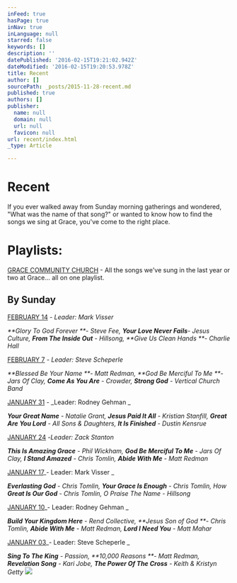 ```yaml
---
inFeed: true
hasPage: true
inNav: true
inLanguage: null
starred: false
keywords: []
description: ''
datePublished: '2016-02-15T19:21:02.942Z'
dateModified: '2016-02-15T19:20:53.978Z'
title: Recent
author: []
sourcePath: _posts/2015-11-28-recent.md
published: true
authors: []
publisher:
  name: null
  domain: null
  url: null
  favicon: null
url: recent/index.html
_type: Article

---
```

# Recent

If you ever walked away from Sunday morning gatherings and wondered, "What was the name of that song?" or wanted to know how to find the songs we sing at Grace, you've come to the right place.  

# Playlists:

[GRACE COMMUNITY CHURCH][0] - All the songs we've sung in the last year or two at Grace... all on one playlist. 

## By Sunday

[FEBRUARY 14][1] - _Leader: Mark Visser_

_**Glory To God Forever **- Steve Fee, **Your Love Never Fails**- Jesus Culture, **From The Inside Out** - Hillsong, **Give Us Clean Hands **- Charlie Hall_

[FEBRUARY 7][2] - _Leader: Steve Scheperle_

_**Blessed Be Your Name **- Matt Redman, **God Be Merciful To Me **- Jars Of Clay, **Come As You Are** - Crowder, **Strong God** - Vertical Church Band_

[JANUARY 31][3] - _Leader: Rodney Gehman   _

_**Your Great Name** - Natalie Grant, **Jesus Paid It All** - Kristian Stanfill, **Great Are You Lord** - All Sons & Daughters, **It Is Finished** - Dustin Kensrue_

[JANUARY 24][4] -_Leader: Zack Stanton_

_**This Is Amazing Grace** - Phil Wickham, **God Be Merciful To Me** - Jars Of Clay, **I Stand Amazed** - Chris Tomlin, **Abide With Me** - Matt Redman_

[JANUARY 17][5]_- Leader: Mark Visser     _

_**Everlasting God** - Chris Tomlin, **Your Grace Is Enough** - Chris Tomlin, How **Great Is Our God** - Chris Tomlin, O Praise The Name - Hillsong_

[JANUARY 10][6]_- Leader: Rodney Gehman       _

_**Build Your Kingdom Here** - Rend Collective, **Jesus Son of God **- Chris Tomlin, **Abide With Me** - Matt Redman, **Lord I Need You** - Matt Mahar_

[JANUARY 03][7]_- Leader: Steve Scheperle         _

_**Sing To The King** - Passion, **10,000 Reasons **- Matt Redman, **Revelation Song** - Kari Jobe, **The Power Of The Cross** - Keith & Kristyn Getty_
![](https://the-grid-user-content.s3-us-west-2.amazonaws.com/838a95e2-3d4a-4d56-9b7c-e9d5eb97dd4f.jpg)

[0]: https://player.spotify.com/user/122075560/playlist/2zpucVfpazdvejoXFdEmfk
[1]: https://player.spotify.com/user/122075560/playlist/1NkVCQnXQYK9kbmsXtwiGl
[2]: https://player.spotify.com/user/122075560/playlist/2WhPmz3biNV68HIX0XmLrT
[3]: https://player.spotify.com/user/122075560/playlist/02ac8zS8jo6HQab2loszmo
[4]: https://player.spotify.com/user/122075560/playlist/1MTK9qXE9xeWiwrv7gc0Cd
[5]: https://player.spotify.com/user/122075560/playlist/0DUNu4ubaGXvT9AW68cnbu
[6]: https://player.spotify.com/user/122075560/playlist/7pK8WkVzyjezDXeqRCzGgL
[7]: https://player.spotify.com/user/122075560/playlist/75vlwZSQDEW6at0GhGWa9g